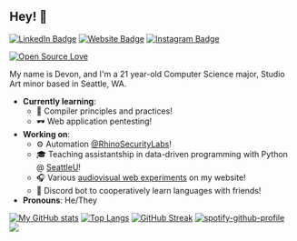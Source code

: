 ## Hey! 👋

[![LinkedIn Badge](https://img.shields.io/badge/LinkedIn-0e76a8?style=for-the-badge&logo=linkedin&logoColor=white)](https://linkedin.com/in/devonmckee)
[![Website Badge](https://img.shields.io/badge/Website-3b5998?style=for-the-badge&logo=google-chrome&logoColor=white)](https://devon.engineering)
[![Instagram Badge](https://img.shields.io/badge/-Instagram-e4405f?style=for-the-square&logo=instagram&logoColor=white)](https://instagram.com/d.m.c.k.e.e/)
<!-- [![Visitors counter badge](https://komarev.com/ghpvc/?username=d-mckee&color=blue&label=visitors&style=flat-square&color=8CD93A)](https://github.com/antonkomarev/github-profile-views-counter) -->
[![Open Source Love](https://badges.frapsoft.com/os/v3/open-source.png?v=103)](https://github.com/ellerbrock/open-source-badges/)

My name is Devon, and I'm a 21 year-old Computer Science major, Studio Art minor based in Seattle, WA.

- **Currently learning**:
  - 🔧 Compiler principles and practices!
  - 🕶️ Web application pentesting!
- **Working on**: 
  - ⚙️ Automation [@RhinoSecurityLabs](https://github.com/rhinosecuritylabs)!
  - 🎓 Teaching assistantship in data-driven programming with Python @ [SeattleU](https://www.seattleu.edu/)!
  - 🎧 Various [audiovisual web experiments](https://www.devon.engineering/playground/) on my website!
  - 🤖 Discord bot to cooperatively learn languages with friends!
- **Pronouns**: He/They

[![My GitHub stats](https://github-readme-stats.vercel.app/api?username=d-mckee&count_private=true&show_icons=true)](https://github.com/anuraghazra/github-readme-stats)
[![Top Langs](https://github-readme-stats.vercel.app/api/top-langs/?username=d-mckee&layout=compact&langs_count=10&exclude_repo=d-mckee.github.io,resume&hide=TypeScript,SCSS,CSS,HTML)](https://github.com/anuraghazra/github-readme-stats)
[![GitHub Streak](http://github-readme-streak-stats.herokuapp.com?user=d-mckee)](https://git.io/streak-stats)
[![spotify-github-profile](https://spotify-github-profile.vercel.app/api/view?uid=dev142gold&cover_image=true&theme=novatorem)](https://github.com/kittinan/spotify-github-profile)
![](https://hit.yhype.me/github/profile?user_id=36770835)

